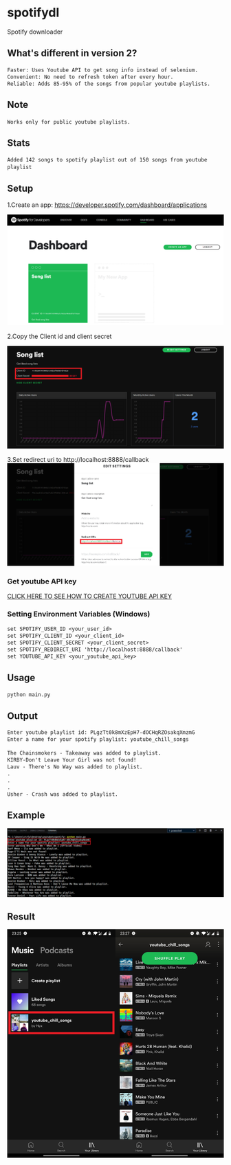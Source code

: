 # spotifydl
Spotify downloader

## What's different in version 2?
```
Faster: Uses Youtube API to get song info instead of selenium.
Convenient: No need to refresh token after every hour.
Reliable: Adds 85-95% of the songs from popular youtube playlists.
```

## Note
`Works only for public youtube playlists.`

## Stats
`Added 142 songs to spotify playlist out of 150 songs from youtube playlist`

## Setup
1.Create an app: https://developer.spotify.com/dashboard/applications

![](imgs/setup.png)

2.Copy the Client id and client secret

![](imgs/copy.png)

3.Set redirect uri to http://localhost:8888/callback
![](imgs/redirecturi.png)

### Get youtube API key  
[CLICK HERE TO SEE HOW TO CREATE YOUTUBE API KEY](GET_KEY.md)

### Setting Environment Variables (Windows)
```
set SPOTIFY_USER_ID <your_user_id>  
set SPOTIFY_CLIENT_ID <your_client_id>  
set SPOTIFY_CLIENT_SECRET <your_client_secret>  
set SPOTIFY_REDIRECT_URI 'http://localhost:8888/callback'  
set YOUTUBE_API_KEY <your_youtube_api_key> 
```

## Usage

`python main.py`


## Output
```
Enter youtube playlist id: PLgzTt0k8mXzEpH7-dOCHqRZOsakqXmzmG
Enter a name for your spotify playlist: youtube_chill_songs   

The Chainsmokers - Takeaway was added to playlist.
KIRBY-Don't Leave Your Girl was not found!
Lauv - There's No Way was added to playlist.
.
.
.
Usher - Crash was added to playlist.
```

## Example

![](imgs/playlist.png)

## Result
<img src="imgs/playlistphone.jpg" style="width:50%"><img src="imgs/playlistsongs.jpg" style="width:50%">


